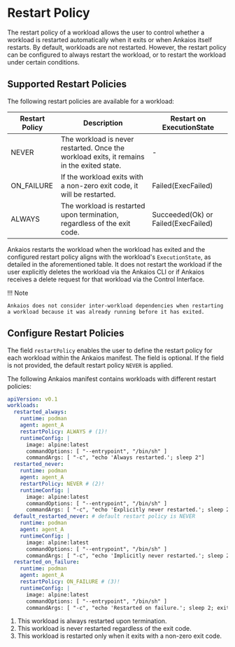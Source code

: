 
# Restart Policy

The restart policy of a workload allows the user to control whether a workload is restarted automatically when it exits or when Ankaios itself restarts.
By default, workloads are not restarted. However, the restart policy can be configured to always restart the workload, or to restart the workload under certain conditions.

## Supported Restart Policies

The following restart policies are available for a workload:

| Restart Policy | Description                                                                               | Restart on ExecutionState           |
| -------------- | ----------------------------------------------------------------------------------------- | ----------------------------------- |
| NEVER          | The workload is never restarted. Once the workload exits, it remains in the exited state. | -                                   |
| ON_FAILURE     | If the workload exits with a non-zero exit code, it will be restarted.                    | Failed(ExecFailed)                  |
| ALWAYS         | The workload is restarted upon termination, regardless of the exit code.                  | Succeeded(Ok) or Failed(ExecFailed) |

Ankaios restarts the workload when the workload has exited and the configured restart policy aligns with the workload's `ExecutionState`, as detailed in the aforementioned table. It does not restart the workload if the user explicitly deletes the workload via the Ankaios CLI or if Ankaios receives a delete request for that workload via the Control Interface.

!!! Note

    Ankaios does not consider inter-workload dependencies when restarting a workload because it was already running before it has exited.

## Configure Restart Policies

The field `restartPolicy` enables the user to define the restart policy for each workload within the Ankaios manifest. The field is optional. If the field is not provided, the default restart policy `NEVER` is applied.

The following Ankaios manifest contains workloads with different restart policies:

```yaml linenums="1" hl_lines="6 14 29"
apiVersion: v0.1
workloads:
  restarted_always:
    runtime: podman
    agent: agent_A
    restartPolicy: ALWAYS # (1)!
    runtimeConfig: |
      image: alpine:latest
      commandOptions: [ "--entrypoint", "/bin/sh" ]
      commandArgs: [ "-c", "echo 'Always restarted.'; sleep 2"]
  restarted_never:
    runtime: podman
    agent: agent_A
    restartPolicy: NEVER # (2)!
    runtimeConfig: |
      image: alpine:latest
      commandOptions: [ "--entrypoint", "/bin/sh" ]
      commandArgs: [ "-c", "echo 'Explicitly never restarted.'; sleep 2"]
  default_restarted_never: # default restart policy is NEVER
    runtime: podman
    agent: agent_A
    runtimeConfig: |
      image: alpine:latest
      commandOptions: [ "--entrypoint", "/bin/sh" ]
      commandArgs: [ "-c", "echo 'Implicitly never restarted.'; sleep 2"]
  restarted_on_failure:
    runtime: podman
    agent: agent_A
    restartPolicy: ON_FAILURE # (3)!
    runtimeConfig: |
      image: alpine:latest
      commandOptions: [ "--entrypoint", "/bin/sh" ]
      commandArgs: [ "-c", "echo 'Restarted on failure.'; sleep 2; exit 1"]
```

1. This workload is always restarted upon termination.
2. This workload is never restarted regardless of the exit code.
3. This workload is restarted only when it exits with a non-zero exit code.
